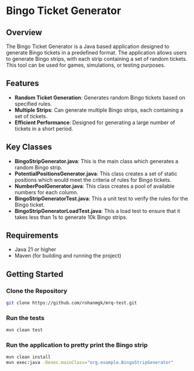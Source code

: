 # Bingo Ticket Generator

## Overview
The Bingo Ticket Generator is a Java based application designed to generate Bingo tickets in a predefined format. 
The application allows users to generate Bingo strips, with each strip containing a set of random tickets. 
This tool can be used for games, simulations, or testing purposes.

## Features
- **Random Ticket Generation**: Generates random Bingo tickets based on specified rules.
- **Multiple Strips**: Can generate multiple Bingo strips, each containing a set of tickets.
- **Efficient Performance**: Designed for generating a large number of tickets in a short period.

## Key Classes
- **BingoStripGenerator.java**: This is the main class which generates a random Bingo strip.
- **PotentialPositionsGenerator.java**: This class creates a set of static positions which would meet the criteria of rules for Bingo tickets.
- **NumberPoolGenerator.java**: This class creates a pool of available numbers for each column.
- **BingoStripGeneratorTest.java**: This a unit test to verify the rules for the Bingo ticket.
- **BingoStripGeneratorLoadTest.java**: This a load test to ensure that it takes less than 1s to generate 10k Bingo strips.
 
## Requirements
- Java 21 or higher
- Maven (for building and running the project)

## Getting Started

### Clone the Repository
```bash
git clone https://github.com/rohanmgk/mrq-test.git
```

### Run the tests
```bash
mvn clean test
```
### Run the application to pretty print the Bingo strip
```bash
mvn clean install
mvn exec:java -Dexec.mainClass="org.example.BingoStripGenerator"
```
